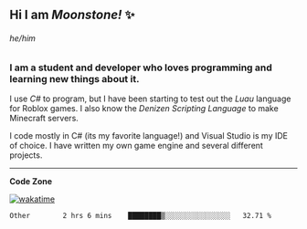 
<!--
**MoonstoneStudios/MoonstoneStudios** is a ✨ _special_ ✨ repository because its `README.md` (this file) appears on your GitHub profile.

Here are some ideas to get you started:

- 🔭 I’m currently working on ...
- 🌱 I’m currently learning ...
- 👯 I’m looking to collaborate on ...
- 🤔 I’m looking for help with ...
- 💬 Ask me about ...
- 📫 How to reach me: ...
- 😄 Pronouns: ...
- ⚡ Fun fact: ...
-->

## Hi I am _Moonstone!_  ✨
###### he/him
### I am a student and developer who loves programming and learning new things about it.

I use _C#_ to program, but I have been starting to test out the _Luau_ language for Roblox games.
I also know the _Denizen Scripting Language_ to make Minecraft servers.

I code mostly in C# (its my favorite language!) and Visual Studio is my IDE of choice. I have written my own game engine and several different projects.

---

**Code Zone**


[![wakatime](https://wakatime.com/badge/user/35c755da-7226-42ef-89f9-892c03fbcf7e.svg?style=for-the-badge)](https://wakatime.com/@35c755da-7226-42ef-89f9-892c03fbcf7e)
<!--START_SECTION:waka-->

```text
Other        2 hrs 6 mins    ████████▒░░░░░░░░░░░░░░░░   32.71 %
```

<!--END_SECTION:waka-->
